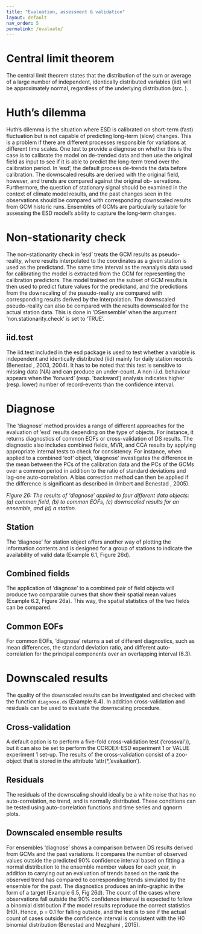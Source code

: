 ```yaml
---
title: "Evaluation, assessment & validation"
layout: default
nav_order: 5
permalink: /evaluate/
---
```


# Central limit theorem
The central limit theorem states that the distribution of the sum or average of a large number of independent, identically distributed variables (iid) will be approximately normal, regardless of the underlying distribution (src. [](http://www.math.uah.edu/stat/sample/CLT.html)).

# Huth’s dilemma
Huth’s dilemma is the situation where ESD is calibrated on short-term (fast) fluctuation but is not capable of predicting long-term (slow) changes. This is a problem if there are different
processes responsible for variations at different time scales. One test to provide a diagnose on whether this is the case is to calibrate the model on de-trended data and then use the original
field as input to see if it is able to predict the long-term trend over the calibration period.
In ‘esd’, the default process de-trends the data before calibration. The downscaled results are derived with the original field, however, and trends are compared against the original ob-
servations. Furthermore, the question of stationary signal should be examined in the context of climate model results, and the past changes seen in the observations should be compared with
corresponding downscaled results from GCM historic runs. Ensembles of GCMs are particularly suitable for assessing the ESD model’s ability to capture the long-term changes.

# Non-stationarity check
The non-stationarity check in ‘esd’ treats the GCM results as pseudo-reality, where results interpolated to the coordinates as a given station is used as the predictand. The same time interval as the reanalysis data used for calibrating the model is extracted from the GCM for representing the calibration predictors. The model trained on the subset of GCM results is then used to predict future values for the predictand, and the predictions from the downscaling of the pseudo-reality are compared with corresponding results derived by the interpolation.
The downscaled pseudo-reality can also be compared with the results downscaled for the actual station data. This is done in ‘DSensemble’ when the argument ‘non.stationarity.check’ is set to ‘TRUE’.

## iid.test
The iid.test included in the esd package is used to test whether a variable is independent and identically distributed (iid) mainly for daily station records (Benestad , 2003, 2004). It has to be noted that this test is sensitive to missing data (NA) and can produce an under-count. A non i.i.d. behaviour appears when the ’forward’ (resp. ’backward’) analysis indicates higher (resp. lower) number of record-events than the confidence interval. 

# Diagnose
The ‘diagnose’ method provides a range of different approaches for the evaluation of ’esd’ results depending on the type of objects. For instance, it returns diagnostics of common EOFs or cross-validation of DS results. The diagnostic also includes combined fields, MVR, and CCA results by applying appropriate internal tests to check for consistency. For instance, when applied to a combined ‘eof’ object, ‘diagnose’ investigates the difference in the mean between the PCs of the calibration data and the PCs of the GCMs over a common period in addition to the ratio of standard deviations and lag-one auto-correlation. A bias correction method can then be applied if the difference is significant as described in (Imbert and Benestad , 2005).

_Figure 26: The results of ‘diagnose’ applied to four different data objects: (a) common field, (b) to common EOFs, (c) downscaled results for an ensemble, and (d) a station._

## Station
The ‘diagnose’ for station object offers another way of plotting the information contents and is designed for a group of stations to indicate the availability of valid data (Example 6.1, Figure 26d).

## Combined fields
The application of ‘diagnose’ to a combined pair of field objects will produce two comparable curves that show their spatial mean values (Example 6.2, Figure 26a). This way, the spatial statistics of the two fields can be compared.

## Common EOFs
For common EOFs, ‘diagnose’ returns a set of different diagnostics, such as mean differences, the standard deviation ratio, and different auto-correlation for the principal components over an overlapping interval (6.3).


# Downscaled results
The quality of the downscaled results can be investigated and checked with the function `diagnose.ds` (Example 6.4). In addition cross-validation and residuals can be used to evaluate
the downscaling procedure.

## Cross-validation
A default option is to perform a five-fold cross-validation test (’crossval’)), but it can also be set to perform the CORDEX-ESD experiment 1 or VALUE experiment 1 set-up. The results of the cross-validation consist of a zoo-object that is stored in the attribute ‘attr(*,’evaluation’).
## Residuals
The residuals of the downscaling should ideally be a white noise that has no auto-correlation, no trend, and is normally distributed. These conditions can be tested using auto-correlation
functions and time series and qqnorm plots.

## Downscaled ensemble results
For ensembles ‘diagnose’ shows a comparison between DS results derived from GCMs and the past variations. It compares the number of observed values outside the predicted 90% confidence interval based on fitting a normal distribution to the ensemble member values for each year, in addition to carrying out an evaluation of trends based on the rank the observed trend has compared to corresponding trends simulated by the ensemble for the past. The diagnostics produces an info-graphic in the form of a target (Example 6.5, Fig 26d).
The count of the cases where observations fall outside the 90% confidence interval is expected to follow a binomial distribution if the model results reproduce the correct statistics (H0). Hence, p = 0.1 for falling outside, and the test is to see if the actual count of cases outside the confidence interval is consistent with the H0 binomial distribution (Benestad and Mezghani , 2015).


